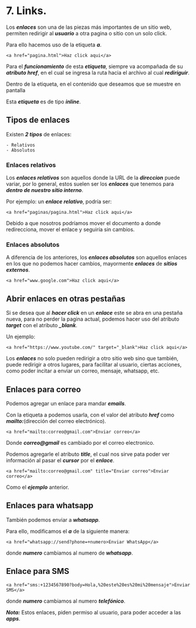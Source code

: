 
# 7. Links.

Los ***enlaces*** son una de las piezas más importantes de un sitio web, permiten redirigir al ***usuario*** a otra pagina o sitio con un solo click.

Para ello hacemos uso de la etiqueta ***a***.

~~~
<a href="pagina.html">Haz click aqui</a>
~~~

Para el ***funcionamiento*** de esta ***etiqueta***, siempre va acompañada de su ***atributo href***, en el cual se ingresa la ruta hacia el archivo al cual ***rediriguir***.

Dentro de la etiqueta, en el contenido que deseamos que se muestre en pantalla

Esta ***etiqueta*** es de tipo ***inline***.
## Tipos de enlaces

Existen ***2 tipos*** de enlaces:

	- Relativos
	- Absolutos

### Enlaces relativos

Los ***enlaces relativos*** son aquellos donde la URL de la ***direccion*** puede variar, por lo general, estos suelen ser los ***enlaces*** que tenemos para ***dentro de nuestro sitio interno***.

Por ejemplo: un ***enlace relativo***, podría ser:

~~~
<a href="paginas/pagina.html">Haz click aqui</a>
~~~

Debido a que nosotros podríamos mover el documento a donde redirecciona, mover el enlace y seguiría sin cambios.

### Enlaces absolutos

A diferencia de los anteriores, los ***enlaces absolutos*** son aquellos enlaces en los que no podemos hacer cambios, mayormente ***enlaces*** de ***sitios externos***.

~~~
<a href="www.google.com">Haz click aqui</a>
~~~

## Abrir enlaces en otras pestañas

Si se desea que al ***hacer click*** en un ***enlace*** este se abra en una pestaña nueva, para no perder la pagina actual, podemos hacer uso del atributo ***target*** con el atributo ***_blank***.

Un ejemplo:

~~~
<a href="https://www.youtube.com/" target="_blank">Haz click aqui</a>
~~~

Los ***enlaces*** no solo pueden redirigir a otro sitio web sino que también, puede redirigir a otros lugares, para facilitar al usuario, ciertas acciones, como poder incitar a enviar un correo, mensaje, whatsapp, etc.

## Enlaces para correo

Podemos agregar un enlace para mandar ***emails***.

Con la etiqueta a podemos usarla, con el valor del atributo ***href*** como
***mailto:***(dirección del correo electrónico).

~~~
<a href="mailto:correo@gmail.com">Enviar correo</a>
~~~

Donde ***correo@gmail*** es cambiado por el correo electronico. 

Podemos agregarle el atributo ***title***, el cual nos sirve pata poder ver información al pasar el ***cursor*** por el ***enlace***.

~~~
<a href="mailto:correo@gmail.com" title="Enviar correo">Enviar correo</a>
~~~

Como el ***ejemplo*** anterior.

## Enlaces para whatsapp

También podemos enviar a ***whatsapp***.

Para ello, modificamos el ***a*** de la siguiente manera:

~~~
<a href="whatsapp://send?phone=+numero>Enviar WhatsApp</a>
~~~

donde ***numero*** cambiamos al numero de ***whatsapp***.
## Enlace para SMS

~~~
<a href="sms:+1234567890?body=Hola,%20este%20es%20mi%20mensaje">Enviar SMS</a>
~~~

donde ***numero*** cambiamos al numero ***telefónico***.

***Nota:*** Estos enlaces, piden permiso al usuario, para poder acceder a las ***apps***.

